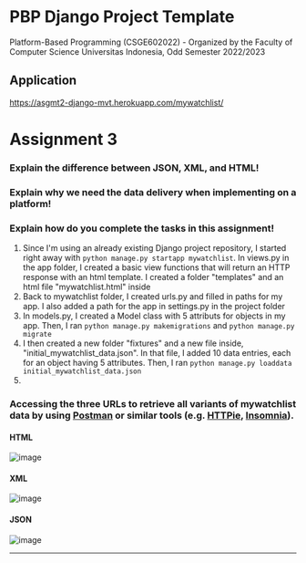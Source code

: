 # PBP Django Project Template

Platform-Based Programming (CSGE602022) - Organized by the Faculty of Computer Science Universitas Indonesia, Odd Semester 2022/2023

## Application
https://asgmt2-django-mvt.herokuapp.com/mywatchlist/

# Assignment 3
### Explain the difference between JSON, XML, and HTML!


### Explain why we need the data delivery when implementing on a platform!


### Explain how do you complete the tasks in this assignment!
1. Since I'm using an already existing Django project repository, I started right away with `python manage.py startapp mywatchlist`. In views.py in the app folder, I created a basic view functions that will return an HTTP response with an html template. I created a folder "templates" and an html file "mywatchlist.html" inside
2. Back to mywatchlist folder, I created urls.py and filled in paths for my app. I also added a path for the app in settings.py in the project folder
3. In models.py, I created a Model class with 5 attributs for objects in my app. Then, I ran `python manage.py makemigrations` and `python manage.py migrate`
4. I then created a new folder "fixtures" and a new file inside, "initial_mywatchlist_data.json". In that file, I added 10 data entries, each for an object having 5 attributes. Then, I ran `python manage.py loaddata initial_mywatchlist_data.json`
5. 

### Accessing the three URLs to retrieve all variants of mywatchlist data by using [Postman](https://www.postman.com/) or similar tools (e.g. [HTTPie](https://httpie.io/product), [Insomnia](https://insomnia.rest/)).
#### HTML
![image](https://user-images.githubusercontent.com/108500770/191486231-245249b5-5654-4127-8a28-54041a2050a0.png)
#### XML
![image](https://user-images.githubusercontent.com/108500770/191486315-0df18279-34b6-4237-8093-d76209943003.png)
#### JSON
![image](https://user-images.githubusercontent.com/108500770/191486378-4e891890-a9e3-47cd-9737-d7291a1b822e.png)
<br>
<hr>
